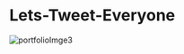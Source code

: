 # Lets-Tweet-Everyone
![portfolioImge3](https://user-images.githubusercontent.com/54879150/176773466-dfeb4417-ff95-496f-b301-a26ce09d555e.jpg)
